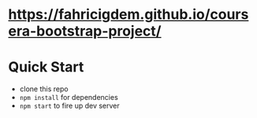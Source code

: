 # https://fahricigdem.github.io/coursera-bootstrap-project/
# Quick Start

* clone this repo
* `npm install` for dependencies
* `npm start` to fire up dev server
